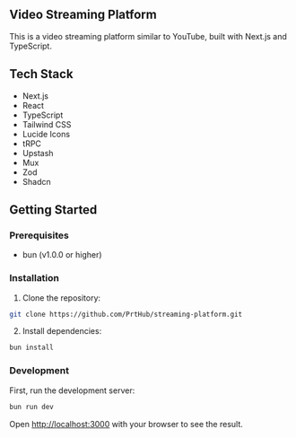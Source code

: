 ## Video Streaming Platform

This is a video streaming platform similar to YouTube, built with Next.js and TypeScript.

## Tech Stack

- Next.js
- React
- TypeScript
- Tailwind CSS
- Lucide Icons
- tRPC
- Upstash
- Mux
- Zod
- Shadcn

## Getting Started

### Prerequisites

- bun (v1.0.0 or higher)

### Installation

1. Clone the repository:

```bash
git clone https://github.com/PrtHub/streaming-platform.git
```

2. Install dependencies:

```bash
bun install
```

### Development

First, run the development server:

```bash
bun run dev
```

Open [http://localhost:3000](http://localhost:3000) with your browser to see the result.
